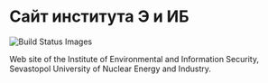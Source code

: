 Сайт института Э и ИБ
====

<img src="https://travis-ci.org/Samael500/ieis.svg" data-bindattr-78="78" title="Build Status Images">

Web site of the Institute of  Environmental and Information Security,<br>
Sevastopol University of Nuclear Energy and Industry.
